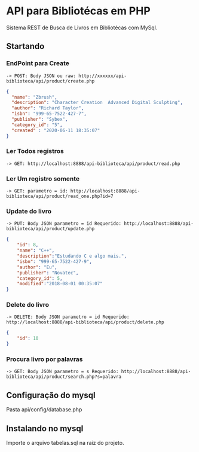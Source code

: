 ﻿API para Bibliotécas em PHP
=================

Sistema REST de Busca de Livros em Bibliotécas com MySql.


Startando
---------------

### EndPoint para Create
```URL
-> POST: Body JSON ou raw: http://xxxxxx/api-biblioteca/api/product/create.php
```

```JSON
{
  "name": "Zbrush",
  "description": "Character Creation  Advanced Digital Sculpting",
  "author": "Richard Taylor",
  "isbn": "999-65-7522-427-7",
  "publisher": "Sybex",
  "category_id": "5",
  "created" : "2020-06-11 18:35:07"
}
```

### Ler Todos registros
```URL
-> GET: http://localhost:8888/api-biblioteca/api/product/read.php
```

### Ler Um registro somente
```URL
-> GET: parametro = id: http://localhost:8888/api-biblioteca/api/product/read_one.php?id=7
```

### Update do livro
```URL
-> PUT: Body JSON parametro = id Requerido: http://localhost:8888/api-biblioteca/api/product/update.php
```

```JSON
{
	"id": 8,
	"name": "C++",
	"description":"Estudando C e algo mais.",
	"isbn": "999-65-7522-427-9",
	"author": "Eu",
	"publisher": "Novatec",
	"category_id": 5,
	"modified":"2018-08-01 00:35:07"
}
```

### Delete do livro
```URL
-> DELETE: Body JSON parametro = id Requerido: http://localhost:8888/api-biblioteca/api/product/delete.php
```

```JSON
{
	"id": 10
}
```

### Procura livro por palavras
```URL
-> GET: Body JSON parametro = s Requerido: http://localhost:8888/api-biblioteca/api/product/search.php?s=palavra
```


Configuração do mysql
-------------
Pasta api/config/database.php


Instalando no mysql
-------------
Importe o arquivo tabelas.sql na raiz do projeto. 


